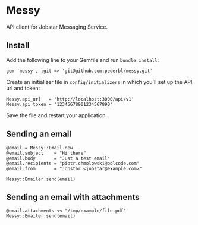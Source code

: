 # Messy

API client for Jobstar Messaging Service.

## Install

Add the following line to your Gemfile and run `bundle install`:

    gem 'messy', :git => 'git@github.com:pederbl/messy.git'

Create an initializer file in `config/initializers` in which you'll set up the API url and token:

    Messy.api_url   = 'http://localhost:3000/api/v1'
    Messy.api_token = '12345678901234567890'

Save the file and restart your application.

## Sending an email

    @email = Messy::Email.new
    @email.subject    = "Hi there"
    @email.body       = "Just a test email"
    @email.recipients = "piotr.chmolowski@polcode.com"
    @email.from       = "Jobstar <jobstar@example.com>"

    Messy::Emailer.send(email)

## Sending an email with attachments

    @email.attachments << "/tmp/example/file.pdf"
    Messy::Emailer.send(email)
